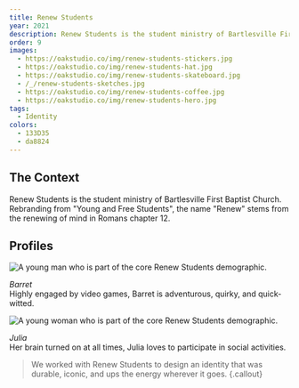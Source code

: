 ```yaml
---
title: Renew Students
year: 2021
description: Renew Students is the student ministry of Bartlesville First Baptist Church. Rebranding from "Young and Free Students", the name "Renew" stems from the renewing of mind in Romans chapter 12.
order: 9
images:
  - https://oakstudio.co/img/renew-students-stickers.jpg
  - https://oakstudio.co/img/renew-students-hat.jpg
  - https://oakstudio.co/img/renew-students-skateboard.jpg
  - /_/renew-students-sketches.jpg
  - https://oakstudio.co/img/renew-students-coffee.jpg
  - https://oakstudio.co/img/renew-students-hero.jpg
tags:
  - Identity
colors:
  - 133D35
  - da8824
---
```


## The Context

Renew Students is the student ministry of Bartlesville First Baptist Church. Rebranding from "Young and Free Students", the name "Renew" stems from the renewing of mind in Romans chapter 12.

## Profiles

![A young man who is part of the core Renew Students demographic.](https://oakstudio.co/img/renew-students-male.jpg)

*Barret*  
Highly engaged by video games, Barret is adventurous, quirky, and quick-witted.

![A young woman who is part of the core Renew Students demographic.](https://oakstudio.co/img/renew-students-female.jpg)

*Julia*  
Her brain turned on at all times, Julia loves to participate in social activities.

> We worked with Renew Students to design an identity that was durable, iconic, and ups the energy wherever it goes.
{.callout}
